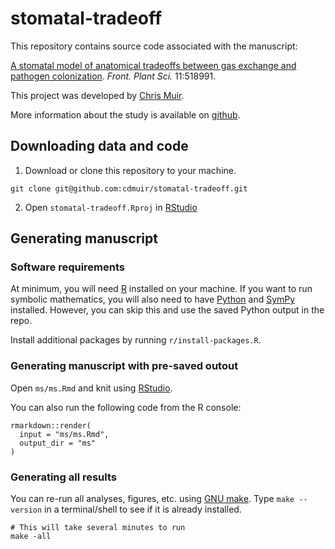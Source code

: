 # stomatal-tradeoff

This repository contains source code associated with the manuscript:

[A stomatal model of anatomical tradeoffs between gas exchange
and pathogen colonization](https://doi.org/10.3389/fpls.2020.518991). *Front. Plant Sci.* 11:518991.

This project was developed by [Chris Muir](https://cdmuir.netlify.app).

More information about the study is available on [github](https://github.com/cdmuir/stomatal-tradeoff/blob/master/ms/ms.pdf).

## Downloading data and code 

1. Download or clone this repository to your machine.

```
git clone git@github.com:cdmuir/stomatal-tradeoff.git
```

2. Open `stomatal-tradeoff.Rproj` in [RStudio](https://www.rstudio.com/)

## Generating manuscript

### Software requirements

At minimum, you will need [R](https://cran.r-project.org/) installed on your machine. If you want to run symbolic mathematics, you will also need to have [Python](https://www.python.org/) and [SymPy](https://www.sympy.org/en/index.html) installed. However, you can skip this and use the saved Python output in the repo.

Install additional packages by running `r/install-packages.R`.

### Generating manuscript with pre-saved outout

Open `ms/ms.Rmd` and knit using [RStudio](https://www.rstudio.com/).

You can also run the following code from the R console:

```{r}
rmarkdown::render(
  input = "ms/ms.Rmd",
  output_dir = "ms"
)
```

### Generating all results

You can re-run all analyses, figures, etc. using [GNU make](https://www.gnu.org/software/make/). Type `make --version` in a terminal/shell to see if it is already installed.

```
# This will take several minutes to run
make -all
```
